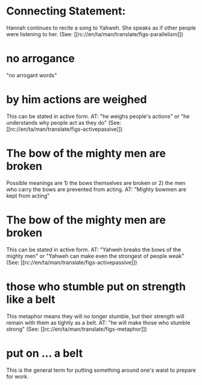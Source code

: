 # Connecting Statement:

Hannah continues to recite a song to Yahweh. She speaks as if other people were listening to her. (See: [[rc://en/ta/man/translate/figs-parallelism]])

# no arrogance

"no arrogant words"

# by him actions are weighed

This can be stated in active form. AT: "he weighs people's actions" or "he understands why people act as they do" (See: [[rc://en/ta/man/translate/figs-activepassive]])

# The bow of the mighty men are broken

Possible meanings are 1) the bows themselves are broken or 2) the men who carry the bows are prevented from acting. AT: "Mighty bowmen are kept from acting"

# The bow of the mighty men are broken

This can be stated in active form. AT: "Yahweh breaks the bows of the mighty men" or "Yahweh can make even the strongest of people weak" (See: [[rc://en/ta/man/translate/figs-activepassive]])

# those who stumble put on strength like a belt

This metaphor means they will no longer stumble, but their strength will remain with them as tightly as a belt. AT: "he will make those who stumble strong" (See: [[rc://en/ta/man/translate/figs-metaphor]])

# put on ... a belt

This is the general term for putting something around one's waist to prepare for work.